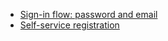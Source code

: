 * [Sign-in flow: password and email](/docs/guides/oie-embedded-sdk-use-case-sign-in-pwd-email/aspnet/main/)
* [Self-service registration](/docs/guides/oie-embedded-sdk-use-case-self-reg/aspnet/main/)
